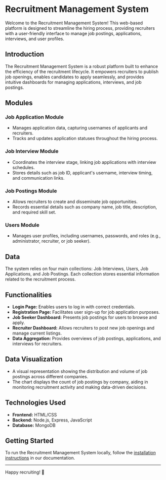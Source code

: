# Recruitment Management System

Welcome to the Recruitment Management System! This web-based platform is designed to streamline the hiring process, providing recruiters with a user-friendly interface to manage job postings, applications, interviews, and user profiles.

## Introduction

The Recruitment Management System is a robust platform built to enhance the efficiency of the recruitment lifecycle. It empowers recruiters to publish job openings, enables candidates to apply seamlessly, and provides intuitive dashboards for managing applications, interviews, and job postings.

## Modules

### Job Application Module

- Manages application data, capturing usernames of applicants and recruiters.
- Tracks and updates application statuses throughout the hiring process.

### Job Interview Module

- Coordinates the interview stage, linking job applications with interview schedules.
- Stores details such as job ID, applicant's username, interview timing, and communication links.

### Job Postings Module

- Allows recruiters to create and disseminate job opportunities.
- Records essential details such as company name, job title, description, and required skill set.

### Users Module

- Manages user profiles, including usernames, passwords, and roles (e.g., administrator, recruiter, or job seeker).

## Data

The system relies on four main collections: Job Interviews, Users, Job Applications, and Job Postings. Each collection stores essential information related to the recruitment process.

## Functionalities

- **Login Page:** Enables users to log in with correct credentials.
- **Registration Page:** Facilitates user sign-up for job application purposes.
- **Job Seeker Dashboard:** Presents job postings for users to browse and apply.
- **Recruiter Dashboard:** Allows recruiters to post new job openings and manage current listings.
- **Data Aggregation:** Provides overviews of job postings, applications, and interviews for recruiters.

## Data Visualization

- A visual representation showing the distribution and volume of job postings across different companies.
- The chart displays the count of job postings by company, aiding in monitoring recruitment activity and making data-driven decisions.

## Technologies Used

- **Frontend:** HTML/CSS
- **Backend:** Node.js, Express, JavaScript
- **Database:** MongoDB

## Getting Started

To run the Recruitment Management System locally, follow the [installation instructions](#) in our documentation.

---

Happy recruiting! 🌟
